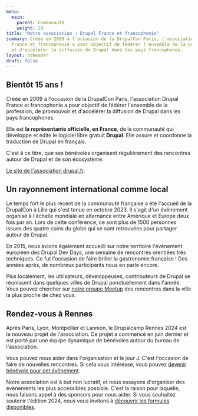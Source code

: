 ```yaml
---
menu:
  main:
    parent: Communauté
    weight: 20
title: "Notre association : Drupal France et francophonie"
summary: Créée en 2009 à l'occasion de la DrupalCon Paris, l'association Drupal
  France et francophonie a pour objectif de fédérer l'ensemble de la profession
  et d'accélérer la diffusion de Drupal dans les pays francophones.
layout: noheader
draft: false
---
```

## Bientôt 15 ans !

Créée en 2009 à l'occasion de la DrupalCon Paris, l'association Drupal France et francophonie a pour objectif de fédérer l'ensemble de la profession, de promouvoir et d'accélérer la diffusion de Drupal dans les pays francophones.

Elle est **la représentante officielle, en France**, de la communauté qui développe et édite le logiciel libre gratuit **Drupal**. Elle assure et coordonne la traduction de Drupal en français.

C'est à ce titre, que ses bénévoles organisent régulièrement des rencontres autour de Drupal et de son écosystème.

[Le site de l'association drupal.fr](https://www.drupal.fr/notre-association).


## Un rayonnement international comme local

Le temps fort le plus récent de la communauté française a été l'accueil de la DrupalCon à Lille qui s'est tenue en octobre 2023. Il s'agit d'un événement organisé à l'échelle mondiale en alternance entre Amérique et Europe deux fois par an.
Lors de cette conférence, ce sont plus de 1500 personnes issues des quatre coins du globe qui se sont retrouvées pour partager autour de Drupal.

En 2015, nous avions également accueilli sur notre territoire l'événement européen des Drupal Dev Days, une semaine de rencontres orentiées très techniques. Ce fut l'occasion de faire briller la gastronomie française ! Des années après, de nombreux participants nous en parle encore.

Plus localement, les utilisateurs, développeuses, contributeurs de Drupal se réunissent dans quelques villes de Drupal ponctuellement dans l'année. Vous pouvez chercher sur [notre groupe Meetup](https://www.meetup.com/fr-FR/drupal-france-francophonie/) des rencontres dans la ville la plus proche de chez vous.

## Rendez-vous à Rennes

Après Paris, Lyon, Montpellier et Lannion, le Drupalcamp Rennes 2024 est le nouveau projet de l'association. Ce projet a commencé en juin dernier et est porté par une équipe dynamique de bénévoles autour du bureau de l'association.

Vous pouvez nous aider dans l'organisation et le jour J. C'est l'occasion de faire de nouvelles rencontres. Si cela vous intéresse, vous pouvez [devenir bénévole pour cet évènement](/contact).

Notre association est à but non lucratif, et nous essayons d'organiser des évènements les plus accessibles possible. C'est la raison pour laquelle, nous faisons appel à des sponsors pour nous aider.
Si vous souhaitez soutenir l'édition 2024, nous vous invitons à [découvrir les formules disponibles](/sponsors/grille/).
